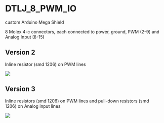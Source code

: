 # DTLJ_8_PWM_IO
custom Arduino Mega Shield

8 Molex 4-c connectors, each connected to power, ground, PWM (2-9) and Analog Input (8-15)

## Version 2
Inline resistor (smd 1206) on PWM lines

<img src="https://raw.github.com/dailyTLJ/DTLJ_8_PWM_IO/master/mega_connector_shield_BRD_v2.png">

## Version 3
Inline resistors (smd 1206) on PWM lines and pull-down resistors (smd 1206) on Analog input lines

<img src="https://raw.github.com/dailyTLJ/DTLJ_8_PWM_IO/master/mega_connector_shield_BRD_v3.png">
